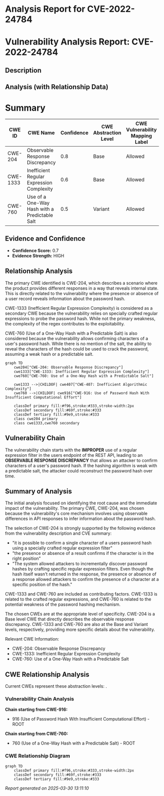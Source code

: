 # Analysis Report for CVE-2022-24784

# Vulnerability Analysis Report: CVE-2022-24784

## Description



## Analysis (with Relationship Data)

# Summary
| CWE ID | CWE Name | Confidence | CWE Abstraction Level | CWE Vulnerability Mapping Label | CWE-Vulnerability Mapping Notes |
|---|---|---|---|---|---|
| CWE-204 | Observable Response Discrepancy | 0.8 | Base | Allowed | Primary CWE |
| CWE-1333 | Inefficient Regular Expression Complexity | 0.6 | Base | Allowed | Secondary Candidate |
| CWE-760 | Use of a One-Way Hash with a Predictable Salt | 0.5 | Variant | Allowed | Secondary Candidate |

## Evidence and Confidence

*   **Confidence Score:** 0.7
*   **Evidence Strength:** HIGH

## Relationship Analysis
The primary CWE identified is CWE-204, which describes a scenario where the product provides different responses in a way that reveals internal state. This is directly related to the vulnerability where the presence or absence of a user record reveals information about the password hash.

CWE-1333 (Inefficient Regular Expression Complexity) is considered as a secondary CWE because the vulnerability relies on specially crafted regular expressions to probe the password hash. While not the primary weakness, the complexity of the regex contributes to the exploitability.

CWE-760 (Use of a One-Way Hash with a Predictable Salt) is also considered because the vulnerability allows confirming characters of a user's password hash. While there is no mention of the salt, the ability to reveal the characters of the hash could be used to crack the password, assuming a weak hash or a predictable salt.

```mermaid
graph TD
    cwe204["CWE-204: Observable Response Discrepancy"]
    cwe1333["CWE-1333: Inefficient Regular Expression Complexity"]
    cwe760["CWE-760: Use of a One-Way Hash with a Predictable Salt"]

    cwe1333 -->|CHILDOF| cwe407["CWE-407: Inefficient Algorithmic Complexity"]
    cwe760 -->|CHILDOF| cwe916["CWE-916: Use of Password Hash With Insufficient Computational Effort"]

    classDef primary fill:#f96,stroke:#333,stroke-width:2px
    classDef secondary fill:#69f,stroke:#333
    classDef tertiary fill:#9e9,stroke:#333
    class cwe204 primary
    class cwe1333,cwe760 secondary
```

## Vulnerability Chain
The vulnerability chain starts with the **IMPROPER** use of a regular expression filter in the users endpoint of the REST API, leading to an **OBSERVABLE RESPONSE DISCREPANCY** that allows an attacker to confirm characters of a user's password hash. If the hashing algorithm is weak with a predictable salt, the attacker could reconstruct the password hash over time.

## Summary of Analysis
The initial analysis focused on identifying the root cause and the immediate impact of the vulnerability. The primary CWE, CWE-204, was chosen because the vulnerability's core mechanism involves using observable differences in API responses to infer information about the password hash.

The selection of CWE-204 is strongly supported by the following evidence from the vulnerability description and CVE summary:
- "it is possible to confirm a single character of a users password hash using a specially crafted regular expression filter"
- "the presence or absence of a result confirms if the character is in the right position"
- "The system allowed attackers to incrementally discover password hashes by crafting specific regular expression filters. Even though the hash itself wasn't returned in the response, the presence or absence of a response allowed attackers to confirm the presence of a character at a specific position of the hash."

CWE-1333 and CWE-760 are included as contributing factors. CWE-1333 is related to the crafted regular expressions, and CWE-760 is related to the potential weakness of the password hashing mechanism.

The chosen CWEs are at the appropriate level of specificity. CWE-204 is a Base level CWE that directly describes the observable response discrepancy. CWE-1333 and CWE-760 are also at the Base and Variant levels, respectively, providing more specific details about the vulnerability.

Relevant CWE Information:
- CWE-204: Observable Response Discrepancy
- CWE-1333: Inefficient Regular Expression Complexity
- CWE-760: Use of a One-Way Hash with a Predictable Salt


## CWE Relationship Analysis

Current CWEs represent these abstraction levels: .


### Vulnerability Chain Analysis

**Chain starting from CWE-916:**
- 916 (Use of Password Hash With Insufficient Computational Effort) - ROOT


**Chain starting from CWE-760:**
- 760 (Use of a One-Way Hash with a Predictable Salt) - ROOT



### CWE Relationship Diagram

```mermaid
graph TD
    classDef primary fill:#f96,stroke:#333,stroke-width:2px
    classDef secondary fill:#69f,stroke:#333
    classDef tertiary fill:#9e9,stroke:#333
```



*Report generated on 2025-03-30 13:11:10*
